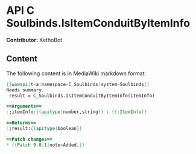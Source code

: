 # API C Soulbinds.IsItemConduitByItemInfo

**Contributor:** KethoBot

## Content

The following content is in MediaWiki markdown format:

```mediawiki
{{wowapi|t=a|namespace=C_Soulbinds|system=Soulbinds}}
Needs summary.
 result = C_Soulbinds.IsItemConduitByItemInfo(itemInfo)

==Arguments==
:;itemInfo:{{apitype|number,string}} : {{:ItemInfo}}

==Returns==
:;result:{{apitype|boolean}}

==Patch changes==
* {{Patch 9.0.1|note=Added.}}
```